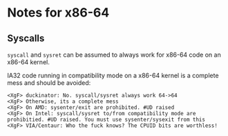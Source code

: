 # Notes for x86-64

## Syscalls

`syscall` and `sysret` can be assumed to always work for x86-64 code on an x86-64 kernel.

IA32 code running in compatibility mode on a x86-64 kernel is a complete mess and should be avoided:

    <XgF> duckinator: No. syscall/sysret always work 64->64
    <XgF> Otherwise, its a complete mess
    <XgF> On AMD: sysenter/exit are prohibited. #UD raised
    <XgF> On Intel: syscall/sysret to/from compatibility mode are prohibitied. #UD raised. You must use sysenter/sysexit from this
    <XgF> VIA/Centaur: Who the fuck knows? The CPUID bits are worthless!
